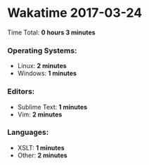# Wakatime 2017-03-24

Time Total: **0 hours 3 minutes**

### Operating Systems:
- Linux: **2 minutes** 
- Windows: **1 minutes** 

### Editors:
- Sublime Text: **1 minutes** 
- Vim: **2 minutes** 

### Languages:
- XSLT: **1 minutes** 
- Other: **2 minutes** 

